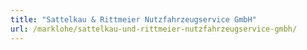 ```yaml
---
title: "Sattelkau & Rittmeier Nutzfahrzeugservice GmbH"
url: /marklohe/sattelkau-und-rittmeier-nutzfahrzeugservice-gmbh/
---
```

